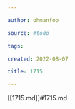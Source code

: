```yaml
---

author: ohmanfoo

source: #todo

tags: 

created: 2022-08-07

title: 1715

---
```

[[1715.md]]#1715.md